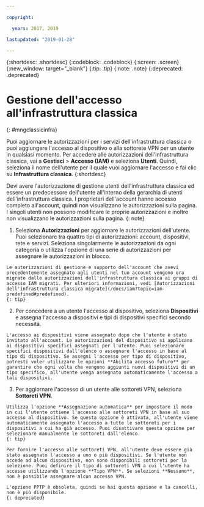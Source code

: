 ```yaml
---

copyright:

  years: 2017, 2019

lastupdated: "2019-01-28"

---
```


{:shortdesc: .shortdesc}
{:codeblock: .codeblock}
{:screen: .screen}
{:new_window: target="_blank"}
{:tip: .tip}
{:note: .note}
{:deprecated: .deprecated}

# Gestione dell'accesso all'infrastruttura classica
{: #mngclassicinfra}

Puoi aggiornare le autorizzazioni per i servizi dell'infrastruttura classica o puoi aggiungere l'accesso al dispositivo o alla sottorete VPN per un utente in qualsiasi momento. Per accedere alle autorizzazioni dell'infrastruttura classica, vai a **Gestisci** &gt; **Accesso (IAM)** e seleziona **Utenti**. Quindi, seleziona il nome dell'utente per il quale vuoi aggiornare l'accesso e fai clic su **Infrastruttura classica**.
{:shortdesc}

Devi avere l'autorizzazione di gestione utenti dell'infrastruttura classica ed essere un predecessore dell'utente all'interno della gerarchia di utenti dell'infrastruttura classica. I proprietari dell'account hanno accesso completo all'account, quindi non visualizzano le autorizzazioni sulla pagina. I singoli utenti non possono modificare le proprie autorizzazioni e inoltre non visualizzano le autorizzazioni sulla pagina.
{: note}

  1. Seleziona **Autorizzazioni** per aggiornare le autorizzazioni dell'utente. Puoi selezionare tra quattro tipi di autorizzazioni: account, dispositivi, rete e servizi. Seleziona singolarmente le autorizzazioni da ogni categoria o utilizza l'opzione di una serie di autorizzazioni per assegnare le autorizzazioni in blocco.
  
    Le autorizzazioni di gestione e supporto dell'account che avevi precedentemente assegnato agli utenti nel tuo account vengono ora migrate dalle autorizzazioni dell'infrastruttura classica ai gruppi di accesso IAM migrati. Per ulteriori informazioni, vedi [Autorizzazioni dell'infrastruttura classica migrate](/docs/iam?topic=iam-predefined#predefined).
    {: tip}
    
  2. Per concedere a un utente l'accesso al dispositivo, seleziona **Dispositivi** e assegna l'accesso a dispositivi e tipi di dispositivi specifici secondo necessità.
  
    L'accesso ai dispositivi viene assegnato dopo che l'utente è stato invitato all'account. Le autorizzazioni del dispositivo si applicano ai dispositivi specifici assegnati per l'utente. Puoi selezionare specifici dispositivi dall'elenco o assegnare l'accesso in base al tipo di dispositivo. Se assegni l'accesso per tipo di dispositivo, potresti voler utilizzare le opzioni **Abilita accesso futuro** per garantire che ogni volta che vengono aggiunti nuovi dispositivi di un tipo specifico, all'utente venga assegnato automaticamente l'accesso a tali dispositivi.

  3. Per aggiornare l'accesso di un utente alle sottoreti VPN, seleziona **Sottoreti VPN**. 
  
    Utilizza l'opzione **Assegnazione automatica** per impostare il modo in cui l'utente ottiene l'accesso alle sottoreti VPN in base al suo accesso al dispositivo. Se questa opzione è attivata, all'utente viene automaticamente assegnato l'accesso a tutte le sottoreti per i dispositivi a cui ha già accesso. Puoi disattivare questa opzione per selezionare manualmente le sottoreti dall'elenco.
    {: tip}
  
    Per fornire l'accesso alle sottoreti VPN, all'utente deve essere già stato assegnato l'accesso a uno o più dispositivi. Se l'utente non accede ad alcun dispositivo, non sono disponibili sottoreti per la selezione. Puoi definire il tipo di sottoreti VPN a cui l'utente ha accesso utilizzando l'opzione **Tipo VPN**. Se selezioni **Nessuno**, non è possibile assegnare alcun accesso VPN. 
    
    L'opzione PPTP è obsoleta, quindi se hai questa opzione e la cancelli, non è più disponibile.
    {: deprecated}














